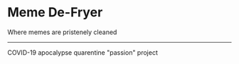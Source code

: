 # Meme De-Fryer
Where memes are pristenely cleaned
***
COVID-19 apocalypse quarentine "passion" project


